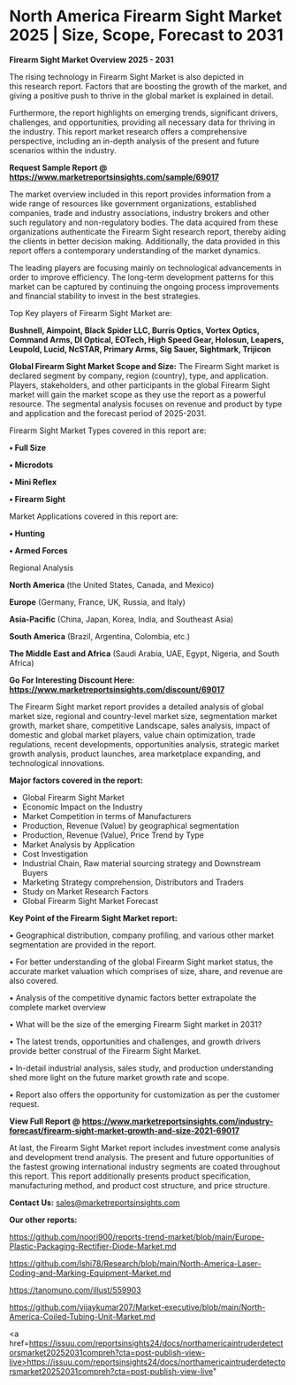 # North America Firearm Sight Market 2025 | Size, Scope, Forecast to 2031

<Strong> Firearm Sight Market Overview 2025 - 2031</strong>

The rising technology in Firearm Sight Market is also depicted in this research report. Factors that are boosting the growth of the market, and giving a positive push to thrive in the global market is explained in detail.

Furthermore, the report highlights on emerging trends, significant drivers, challenges, and opportunities, providing all necessary data for thriving in the industry. This report market research offers a comprehensive perspective, including an in-depth analysis of the present and future scenarios within the industry.

<strong>Request Sample Report @ <a href=https://www.marketreportsinsights.com/sample/69017>https://www.marketreportsinsights.com/sample/69017</a></strong>

The market overview included in this report provides information from a wide range of resources like government organizations, established companies, trade and industry associations, industry brokers and other such regulatory and non-regulatory bodies. The data acquired from these organizations authenticate the Firearm Sight research report, thereby aiding the clients in better decision making. Additionally, the data provided in this report offers a contemporary understanding of the market dynamics.

The leading players are focusing mainly on technological advancements in order to improve efficiency. The long-term development patterns for this market can be captured by continuing the ongoing process improvements and financial stability to invest in the best strategies.

Top Key players of Firearm Sight Market are:

<strong>Bushnell, Aimpoint, Black Spider LLC, Burris Optics, Vortex Optics, Command Arms, DI Optical, EOTech, High Speed Gear, Holosun, Leapers, Leupold, Lucid, NcSTAR, Primary Arms, Sig Sauer, Sightmark, Trijicon</strong>

<strong><b>Global Firearm Sight Market Scope and Size:</b></strong>
The Firearm Sight market is declared segment by company, region (country), type, and application. Players, stakeholders, and other participants in the global Firearm Sight market will gain the market scope as they use the report as a powerful resource. The segmental analysis focuses on revenue and product by type and application and the forecast period of 2025-2031.

Firearm Sight Market Types covered in this report are:

<strong>• Full Size

• Microdots

• Mini Reflex

• Firearm Sight</strong>

Market Applications covered in this report are:

<strong>• Hunting

• Armed Forces</strong> 

Regional Analysis

<strong>North America</strong> (the United States, Canada, and Mexico)

<strong>Europe</strong> (Germany, France, UK, Russia, and Italy)

<strong>Asia-Pacific</strong> (China, Japan, Korea, India, and Southeast Asia)

<strong>South America</strong> (Brazil, Argentina, Colombia, etc.)

<strong>The Middle East and Africa</strong> (Saudi Arabia, UAE, Egypt, Nigeria, and South Africa)

<strong>Go For Interesting Discount Here: <a href=https://www.marketreportsinsights.com/discount/69017>https://www.marketreportsinsights.com/discount/69017</a></strong>

The Firearm Sight market report provides a detailed analysis of global market size, regional and country-level market size, segmentation market growth, market share, competitive Landscape, sales analysis, impact of domestic and global market players, value chain optimization, trade regulations, recent developments, opportunities analysis, strategic market growth analysis, product launches, area marketplace expanding, and technological innovations.

<strong><b>Major factors covered in the report:</b></strong>
<ul>
  <li>Global Firearm Sight Market </li>
  <li>Economic Impact on the Industry</li>
  <li>Market Competition in terms of Manufacturers</li>
  <li>Production, Revenue (Value) by geographical segmentation</li>
  <li>Production, Revenue (Value), Price Trend by Type</li>
  <li>Market Analysis by Application</li>
  <li>Cost Investigation</li>
  <li>Industrial Chain, Raw material sourcing strategy and Downstream Buyers</li>
  <li>Marketing Strategy comprehension, Distributors and Traders</li>
  <li>Study on Market Research Factors</li>
  <li>Global Firearm Sight Market Forecast</li>
</ul>

<strong><b>Key Point of the Firearm Sight Market report:</b></strong>

• Geographical distribution, company profiling, and various other market segmentation are provided in the report.

• For better understanding of the global Firearm Sight market status, the accurate market valuation which comprises of size, share, and revenue are also covered.

• Analysis of the competitive dynamic factors better extrapolate the complete market overview

• What will be the size of the emerging Firearm Sight market in 2031?

• The latest trends, opportunities and challenges, and growth drivers provide better construal of the Firearm Sight Market.

• In-detail industrial analysis, sales study, and production understanding shed more light on the future market growth rate and scope.

• Report also offers the opportunity for customization as per the customer request.

<strong><b>View Full Report @ <a href=https://www.marketreportsinsights.com/industry-forecast/firearm-sight-market-growth-and-size-2021-69017>https://www.marketreportsinsights.com/industry-forecast/firearm-sight-market-growth-and-size-2021-69017</a></b></strong>


At last, the Firearm Sight Market report includes investment come analysis and development trend analysis. The present and future opportunities of the fastest growing international industry segments are coated throughout this report. This report additionally presents product specification, manufacturing method, and product cost structure, and price structure.

<strong>Contact Us:</strong>
sales@marketreportsinsights.com

<strong>Our other reports:</strong>

<a href=https://github.com/noori900/reports-trend-market/blob/main/Europe-Plastic-Packaging-Rectifier-Diode-Market.md>https://github.com/noori900/reports-trend-market/blob/main/Europe-Plastic-Packaging-Rectifier-Diode-Market.md</a>

<a href=https://github.com/Ishi78/Research/blob/main/North-America-Laser-Coding-and-Marking-Equipment-Market.md>https://github.com/Ishi78/Research/blob/main/North-America-Laser-Coding-and-Marking-Equipment-Market.md</a>

<a href=https://tanomuno.com/illust/559903>https://tanomuno.com/illust/559903</a>

<a href=https://github.com/vijaykumar207/Market-executive/blob/main/North-America-Coiled-Tubing-Unit-Market.md>https://github.com/vijaykumar207/Market-executive/blob/main/North-America-Coiled-Tubing-Unit-Market.md</a>

<a href=https://issuu.com/reportsinsights24/docs/northamericaintruderdetectorsmarket20252031compreh?cta=post-publish-view-live>https://issuu.com/reportsinsights24/docs/northamericaintruderdetectorsmarket20252031compreh?cta=post-publish-view-live</a>"
